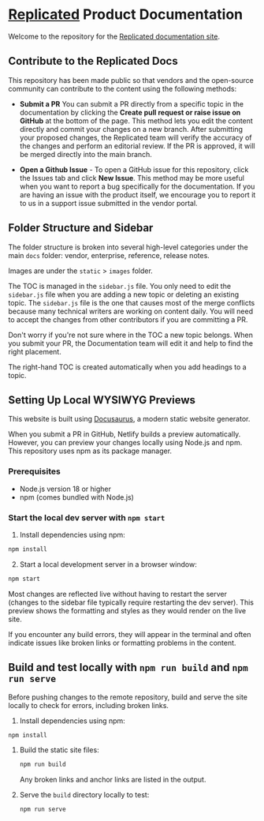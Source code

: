 # [Replicated](https://www.replicated.com/) Product Documentation

Welcome to the repository for the [Replicated documentation site](https://docs.replicated.com/).

## Contribute to the Replicated Docs

This repository has been made public so that vendors and the open-source community can contribute to the content using the following methods:

- **Submit a PR** You can submit a PR directly from a specific topic in the documentation by clicking the **Create pull request or raise issue on GitHub** at the bottom of the page. This method lets you edit the content directly and commit your changes on a new branch. After submitting your proposed changes, the Replicated team will verify the accuracy of the changes and perform an editorial review. If the PR is approved, it will be merged directly into the main branch.

- **Open a Github Issue** - To open a GitHub issue for this repository, click the Issues tab and click **New Issue**. This method may be more useful when you want to report a bug specifically for the documentation. If you are having an issue with the product itself, we encourage you to report it to us in a support issue submitted in the vendor portal.

## Folder Structure and Sidebar

The folder structure is broken into several high-level categories under the main `docs` folder: vendor, enterprise, reference, release notes.

Images are under the `static` > `images` folder.

The TOC is managed in the `sidebar.js` file. You only need to edit the `sidebar.js` file when you are adding a new topic or deleting an existing topic. The `sidebar.js` file is the one that causes most of the merge conflicts because many technical writers are working on content daily. You will need to accept the changes from other contributors if you are committing a PR.

Don't worry if you're not sure where in the TOC a new topic belongs. When you submit your PR, the Documentation team will edit it and help to find the right placement.

The right-hand TOC is created automatically when you add headings to a topic.

## Setting Up Local WYSIWYG Previews

This website is built using [Docusaurus](https://docusaurus.io/), a modern static website generator.

When you submit a PR in GitHub, Netlify builds a preview automatically. However, you can preview your changes locally using Node.js and npm. This repository uses npm as its package manager.

### Prerequisites

- Node.js version 18 or higher
- npm (comes bundled with Node.js)

### Start the local dev server with `npm start`

1. Install dependencies using npm:

  ```bash
  npm install
  ```

2. Start a local development server in a browser window:

  ```bash
  npm start
  ```

Most changes are reflected live without having to restart the server (changes to the sidebar file typically require restarting the dev server). This preview shows the formatting and styles as they would render on the live site.

If you encounter any build errors, they will appear in the terminal and often indicate issues like broken links or formatting problems in the content.

## Build and test locally with `npm run build` and `npm run serve`

Before pushing changes to the remote repository, build and serve the site locally to check for errors, including broken links.

1. Install dependencies using npm:

  ```bash
  npm install
  ```
1. Build the static site files:
   
   ```bash
   npm run build
   ```
   Any broken links and anchor links are listed in the output.

1. Serve the `build` directory locally to test:

   ```bash
   npm run serve
   ```